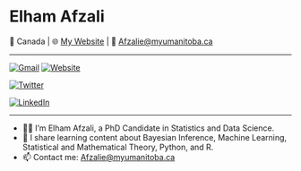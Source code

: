 # Elham Afzali

📍 Canada | 🌐 [My Website](https://elhamafzali.github.io) | 📧 Afzalie@myumanitoba.ca

---


[![Gmail](https://img.shields.io/badge/Gmail-D14836?style=flat&logo=gmail&logoColor=white)](mailto:Elie.Afzali@gmail.com)
[![Website](https://img.shields.io/badge/Website-000?style=flat&logo=google-chrome&logoColor=white)](https://elhamafzali.github.io)
<!--[![Instagram](https://img.shields.io/badge/Instagram-E4405F?style=flat&logo=instagram&logoColor=white)](https://instagram.com/yourprofile)-->
[![Twitter](https://img.shields.io/badge/Twitter-1DA1F2?style=flat&logo=twitter&logoColor=white)](https://twitter.com/yourhandle)
<!--[![Telegram](https://img.shields.io/badge/Telegram-2CA5E0?style=flat&logo=telegram&logoColor=white)](https://t.me/yourchannel)-->
<!--[![YouTube](https://img.shields.io/badge/YouTube-FF0000?style=flat&logo=youtube&logoColor=white)](https://youtube.com/yourchannel)-->
[![LinkedIn](https://img.shields.io/badge/LinkedIn-0077B5?style=flat&logo=linkedin&logoColor=white)](https://linkedin.com/in/elhamafzali)

---

- 👩‍💻 I’m Elham Afzali, a PhD Candidate in Statistics and Data Science.
- 🧠 I share learning content about Bayesian Inference, Machine Learning, Statistical and Mathematical Theory, Python, and R.
- 📫 Contact me: Afzalie@myumanitoba.ca

<!--You are welcome to use the [discussions](https://github.com/YOUR_USERNAME/YOUR_REPO/discussions) tab to ask questions, give feedback, or report issues.

---

### 📖 Learning in Progress

Here are some of the courses and books I'm actively studying:

| Title | Type | Progress |
|-------|------|----------|
| *Principles of Mathematical Analysis* (Rudin) | Book | ▓▓▓▓░░░░░░ 40% |
| *Mathematical Logic* | Book | ▓▓▓▓▓░░░░░ 50% |
| *Bayesian Data Analysis* (Gelman) | Book | ▓▓░░░░░░░░ 20% |
| *Andrew Ng's ML Course (Coursera)* | Course | ▓▓▓▓▓▓▓░░░ 70% |

---

